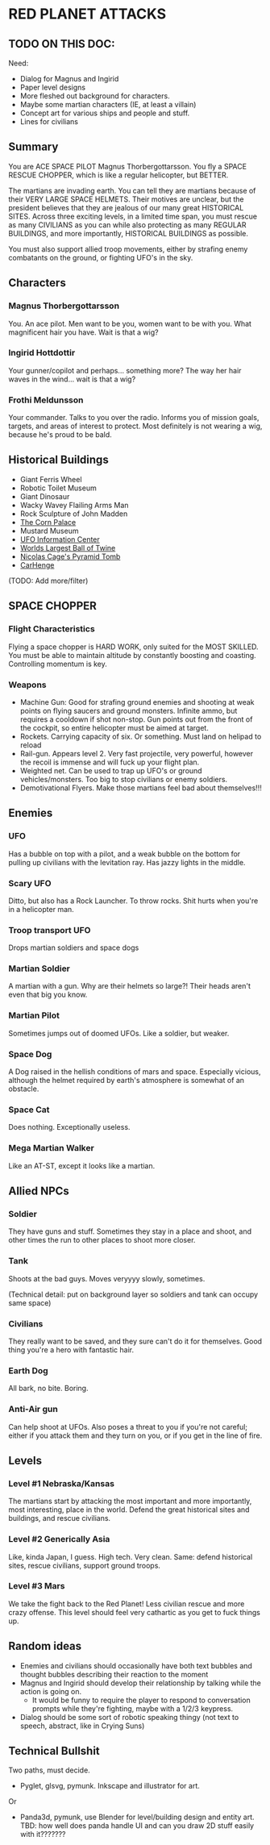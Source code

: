 # RED PLANET ATTACKS

## TODO ON THIS DOC:

Need:
- Dialog for Magnus and Ingirid
- Paper level designs
- More fleshed out background for characters.
- Maybe some martian characters (IE, at least a villain)
- Concept art for various ships and people and stuff.
- Lines for civilians

## Summary

You are ACE SPACE PILOT Magnus Thorbergottarsson. You fly a SPACE RESCUE CHOPPER, which is like a regular helicopter, but BETTER. 

The martians are invading earth. You can tell they are martians because of their VERY LARGE SPACE HELMETS. Their motives are unclear, but the president believes that they are jealous of our many great HISTORICAL SITES. Across three exciting levels, in a limited time span, you must rescue as many CIVILIANS as you can while also protecting as many REGULAR BUILDINGS, and more importantly, HISTORICAL BUILDINGS as possible.

You must also support allied troop movements, either by strafing enemy combatants on the ground, or fighting UFO's in the sky.

## Characters

### Magnus Thorbergottarsson

You. An ace pilot. Men want to be you, women want to be with you. What magnificent hair you have. Wait is that a wig?

### Ingirid Hottdottir

Your gunner/copilot and perhaps... something more? The way her hair waves in the wind... wait is that a wig?

### Frothi Meldunsson

Your commander. Talks to you over the radio. Informs you of mission goals, targets, and areas of interest to protect. Most definitely is not wearing a wig, because he's proud to be bald.

## Historical Buildings

- Giant Ferris Wheel
- Robotic Toilet Museum
- Giant Dinosaur
- Wacky Wavey Flailing Arms Man
- Rock Sculpture of John Madden
- [The Corn Palace](https://www.theactivetimes.com/travel/38-most-bizarre-tourist-attractions-america/slide-6)
- Mustard Museum
- [UFO Information Center](https://www.theactivetimes.com/travel/38-most-bizarre-tourist-attractions-america/slide-16)
- [Worlds Largest Ball of Twine](https://www.theactivetimes.com/travel/38-most-bizarre-tourist-attractions-america/slide-19)
- [Nicolas Cage's Pyramid Tomb](https://www.theactivetimes.com/travel/38-most-bizarre-tourist-attractions-america/slide-20)
- [CarHenge](https://www.theactivetimes.com/travel/38-most-bizarre-tourist-attractions-america/slide-25)

(TODO: Add more/filter)

## SPACE CHOPPER

### Flight Characteristics

Flying a space chopper is HARD WORK, only suited for the MOST SKILLED. You must be able to maintain altitude by constantly boosting and coasting. Controlling momentum is key. 

### Weapons

- Machine Gun: Good for strafing ground enemies and shooting at weak points on flying saucers and ground monsters. Infinite ammo, but requires a cooldown if shot non-stop. Gun points out from the front of the cockpit, so entire helicopter must be aimed at target. 
- Rockets. Carrying capacity of six. Or something. Must land on helipad to reload
- Rail-gun. Appears level 2. Very fast projectile, very powerful, however the recoil is immense and will fuck up your flight plan.
- Weighted net. Can be used to trap up UFO's or ground vehicles/monsters. Too big to stop civilians or enemy soldiers.
- Demotivational Flyers. Make those martians feel bad about themselves!!!

## Enemies

### UFO

Has a bubble on top with a pilot, and a weak bubble on the bottom for pulling up civilians with the levitation ray. Has jazzy lights in the middle. 

### Scary UFO

Ditto, but also has a Rock Launcher. To throw rocks. Shit hurts when you're in a helicopter man.

### Troop transport UFO

Drops martian soldiers and space dogs

### Martian Soldier

A martian with a gun. Why are their helmets so large?! Their heads aren't even that big you know.

### Martian Pilot

Sometimes jumps out of doomed UFOs. Like a soldier, but weaker. 

### Space Dog

A Dog raised in the hellish conditions of mars and space. Especially vicious, although the helmet required by earth's atmosphere is somewhat of an obstacle.

### Space Cat

Does nothing. Exceptionally useless.

### Mega Martian Walker

Like an AT-ST, except it looks like a martian. 

## Allied NPCs

### Soldier

They have guns and stuff. Sometimes they stay in a place and shoot, and other times the run to other places to shoot more closer.

### Tank

Shoots at the bad guys. Moves veryyyy slowly, sometimes.

(Technical detail: put on background layer so soldiers and tank can occupy same space)

### Civilians

They really want to be saved, and they sure can't do it for themselves. Good thing you're a hero with fantastic hair.

### Earth Dog

All bark, no bite. Boring.

### Anti-Air gun

Can help shoot at UFOs. Also poses a threat to you if you're not careful; either if you attack them and they turn on you, or if you get in the line of fire. 

## Levels

### Level #1 Nebraska/Kansas

The martians start by attacking the most important and more importantly, most interesting, place in the world. Defend the great historical sites and buildings, and rescue civilians.

### Level #2 Generically Asia

Like, kinda Japan, I guess. High tech. Very clean. Same: defend historical sites, rescue civilians, support ground troops.

### Level #3 Mars

We take the fight back to the Red Planet! Less civilian rescue and more crazy offense. This level should feel very cathartic as you get to fuck things up.

## Random ideas

* Enemies and civilians should occasionally have both text bubbles and thought bubbles describing their reaction to the moment
* Magnus and Ingirid should develop their relationship by talking while the action is going on. 
  * It would be funny to require the player to respond to conversation prompts while they're fighting, maybe with a 1/2/3 keypress.
* Dialog should be some sort of robotic speaking thingy (not text to speech, abstract, like in Crying Suns)


## Technical Bullshit

Two paths, must decide.

* Pyglet, glsvg, pymunk. Inkscape and illustrator for art. 

Or

* Panda3d, pymunk, use Blender for level/building design and entity art. TBD: how well does panda handle UI and can you draw 2D stuff easily with it???????